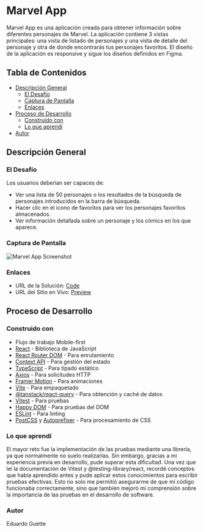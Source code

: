 # Marvel App

Marvel App es una aplicación creada para obtener información sobre diferentes personajes de Marvel. La aplicación contiene 3 vistas principales: una vista de listado de personajes y una vista de detalle del personaje y otra de donde encontrarás tus personajes favoritos. El diseño de la aplicación es responsive y sigue los diseños definidos en Figma.

## Tabla de Contenidos

- [Descripción General](#descripción-general)
  - [El Desafío](#el-desafío)
  - [Captura de Pantalla](#captura-de-pantalla)
  - [Enlaces](#enlaces)
- [Proceso de Desarrollo](#proceso-de-desarrollo)
  - [Construido con](#construido-con)
  - [Lo que aprendí](#lo-que-aprendí)  
- [Autor](#autor) 

## Descripción General

### El Desafío

Los usuarios deberían ser capaces de:

- Ver una lista de 50 personajes o los resultados de la búsqueda de personajes introducidos en la barra de búsqueda.
- Hacer clic en el icono de favoritos para ver los personajes favoritos almacenados.
- Ver información detallada sobre un personaje y los cómics en los que aparece.

### Captura de Pantalla

![Marvel App Screenshot](./screenshots/desktop.png)

### Enlaces

- URL de la Solución: [Code](https://github.com/eduardoguette/marvelapp)
- URL del Sitio en Vivo: [Preview](https://marvelapp-eduardoguette.vercel.app/)

## Proceso de Desarrollo

### Construido con

- Flujo de trabajo Mobile-first
- [React](https://reactjs.org/) - Biblioteca de JavaScript
- [React Router DOM](https://reactrouter.com/) - Para enrutamiento
- [Context API](https://reactjs.org/docs/context.html) - Para gestión del estado
- [TypeScript](https://www.typescriptlang.org/) - Para tipado estático
- [Axios](https://axios-http.com/) - Para solicitudes HTTP
- [Framer Motion](https://www.framer.com/motion/) - Para animaciones
- [Vite](https://vitejs.dev/) - Para empaquetado
- [@tanstack/react-query](https://react-query.tanstack.com/) - Para obtención y caché de datos
- [Vitest](https://vitest.dev/) - Para pruebas
- [Happy DOM](https://github.com/capricorn86/happy-dom) - Para pruebas del DOM
- [ESLint](https://eslint.org/) - Para linting
- [PostCSS](https://postcss.org/) y [Autoprefixer](https://github.com/postcss/autoprefixer) - Para procesamiento de CSS

### Lo que aprendí 

El mayor reto fue la implementación de las pruebas mediante una librería, ya que normalmente no suelo realizarlas. Sin embargo, gracias a mi experiencia previa en desarrollo, pude superar esta dificultad. Una vez que leí la documentación de Vitest y @testing-library/react, recordé conceptos que había aprendido antes y pude aplicar estos conocimientos para escribir pruebas efectivas. Esto no solo me permitió asegurarme de que mi código funcionaba correctamente, sino que también mejoró mi comprensión sobre la importancia de las pruebas en el desarrollo de software.


### Autor
Eduardo Guette
 